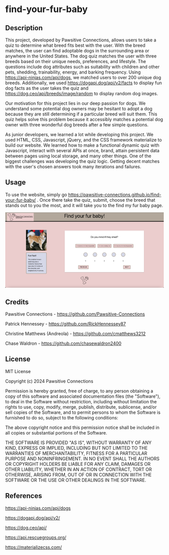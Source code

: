 # find-your-fur-baby

## Description

This project, developed by Pawsitive Connections, allows users to take a quiz to determine what breed fits best with the user. With the breed matches, the user can find adoptable dogs in the surrounding area or anywhere in the United States. The dog quiz matches the user with three breeds based on their unique needs, preferences, and lifestyle. The questions include dog attributes such as suitability with children and other pets, shedding, trainability, energy, and barking frequency. Using https://api-ninjas.com/api/dogs, we matched users to over 200 unique dog breeds. Additionally, we used https://dogapi.dog/api/v2/facts to display fun dog facts as the user takes the quiz and https://dog.ceo/api/breeds/image/random to display random dog images. 

Our motivation for this project lies in our deep passion for dogs. We understand some potential dog owners may be hesitant to adopt a dog because they are still determining if a particular breed will suit them. This quiz helps solve this problem because it accessibly matches a potential dog owner with three wonderful dog breeds after a few simple questions. 

As junior developers, we learned a lot while developing this project. We used HTML, CSS, Javascript, jQuery, and the CSS framework materialize to build our website. We learned how to make a functional dynamic quiz with Javascript, interact with several APIs at once, brand, attain persistent data between pages using local storage, and many other things. One of the biggest challenges was developing the quiz logic. Getting decent matches with the user's chosen answers took many iterations and failures. 

## Usage

To use the website, simply go https://pawsitive-connections.github.io/find-your-fur-baby/ . Once there take the quiz, submit, choose the breed that stands out to you the most, and it will take you to the find my fur baby page.

![screenshot](./assets/images/screenshot.png)

## Credits

Pawsitive Connections - https://github.com/Pawsitive-Connections

Patrick Hennessey - https://github.com/RickHennessey87

Christine Matthews (Andreola) - https://github.com/cmatthews3212

Chase Waldron - https://github.com/chasewaldron2400

## License

MIT License

Copyright (c) 2024 Pawsitive Connections

Permission is hereby granted, free of charge, to any person obtaining a copy
of this software and associated documentation files (the "Software"), to deal
in the Software without restriction, including without limitation the rights
to use, copy, modify, merge, publish, distribute, sublicense, and/or sell
copies of the Software, and to permit persons to whom the Software is
furnished to do so, subject to the following conditions:

The above copyright notice and this permission notice shall be included in all
copies or substantial portions of the Software.

THE SOFTWARE IS PROVIDED "AS IS", WITHOUT WARRANTY OF ANY KIND, EXPRESS OR
IMPLIED, INCLUDING BUT NOT LIMITED TO THE WARRANTIES OF MERCHANTABILITY,
FITNESS FOR A PARTICULAR PURPOSE AND NONINFRINGEMENT. IN NO EVENT SHALL THE
AUTHORS OR COPYRIGHT HOLDERS BE LIABLE FOR ANY CLAIM, DAMAGES OR OTHER
LIABILITY, WHETHER IN AN ACTION OF CONTRACT, TORT OR OTHERWISE, ARISING FROM,
OUT OF OR IN CONNECTION WITH THE SOFTWARE OR THE USE OR OTHER DEALINGS IN THE
SOFTWARE.

## References

https://api-ninjas.com/api/dogs

https://dogapi.dog/api/v2/

https://dog.ceo/api/

https://api.rescuegroups.org/

https://materializecss.com/
